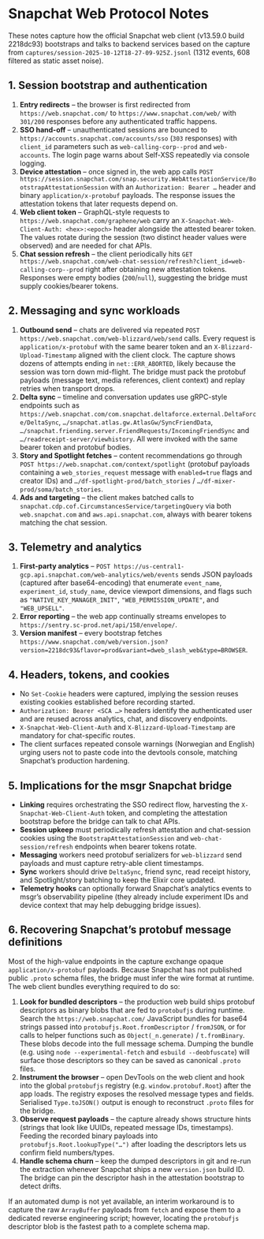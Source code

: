 # Snapchat Web Protocol Notes

These notes capture how the official Snapchat web client (v13.59.0 build 2218dc93)
bootstraps and talks to backend services based on the capture from
`captures/session-2025-10-12T18-27-09-925Z.jsonl` (1312 events, 608 filtered as
static asset noise).

## 1. Session bootstrap and authentication

1. **Entry redirects** – the browser is first redirected from
   `https://web.snapchat.com/` to `https://www.snapchat.com/web/` with `301/200`
   responses before any authenticated traffic happens.
2. **SSO hand-off** – unauthenticated sessions are bounced to
   `https://accounts.snapchat.com/accounts/sso` (`303` responses) with
   `client_id` parameters such as `web-calling-corp--prod` and `web-accounts`.
   The login page warns about Self-XSS repeatedly via console logging.
3. **Device attestation** – once signed in, the web app calls
   `POST https://session.snapchat.com/snap.security.WebAttestationService/BootstrapAttestationSession`
   with an `Authorization: Bearer …` header and binary `application/x-protobuf`
   payloads. The response issues the attestation tokens that later requests
   depend on.
4. **Web client token** – GraphQL-style requests to
   `https://web.snapchat.com/graphene/web` carry an
   `X-Snapchat-Web-Client-Auth: <hex>:<epoch>` header alongside the attested
   bearer token. The values rotate during the session (two distinct header
   values were observed) and are needed for chat APIs.
5. **Chat session refresh** – the client periodically hits
   `GET https://web.snapchat.com/web-chat-session/refresh?client_id=web-calling-corp--prod`
   right after obtaining new attestation tokens. Responses were empty bodies
   (`200`/`null`), suggesting the bridge must supply cookies/bearer tokens.

## 2. Messaging and sync workloads

1. **Outbound send** – chats are delivered via repeated
   `POST https://web.snapchat.com/web-blizzard/web/send` calls. Every request is
   `application/x-protobuf` with the same bearer token and an
   `X-Blizzard-Upload-Timestamp` aligned with the client clock. The capture shows
   dozens of attempts ending in `net::ERR_ABORTED`, likely because the session
   was torn down mid-flight. The bridge must pack the protobuf payloads (message
   text, media references, client context) and replay retries when transport
   drops.
2. **Delta sync** – timeline and conversation updates use gRPC-style endpoints
   such as `https://web.snapchat.com/com.snapchat.deltaforce.external.DeltaForce/DeltaSync`,
   `…/snapchat.atlas.gw.AtlasGw/SyncFriendData`,
   `…/snapchat.friending.server.FriendRequests/IncomingFriendSync` and
   `…/readreceipt-server/viewhistory`. All were invoked with the same bearer
   token and protobuf bodies.
3. **Story and Spotlight fetches** – content recommendations go through
   `POST https://web.snapchat.com/context/spotlight` (protobuf payloads
   containing a `web_stories_request` message with `enabled=true` flags and
   creator IDs) and `…/df-spotlight-prod/batch_stories` / `…/df-mixer-prod/soma/batch_stories`.
4. **Ads and targeting** – the client makes batched calls to
   `snapchat.cdp.cof.CircumstancesService/targetingQuery` via both `web.snapchat.com`
   and `aws.api.snapchat.com`, always with bearer tokens matching the chat
   session.

## 3. Telemetry and analytics

1. **First-party analytics** – `POST https://us-central1-gcp.api.snapchat.com/web-analytics/web/events`
   sends JSON payloads (captured after base64-encoding) that enumerate
   `event_name`, `experiment_id`, `study_name`, device viewport dimensions, and
   flags such as `"NATIVE_KEY_MANAGER_INIT"`, `"WEB_PERMISSION_UPDATE"`, and
   `"WEB_UPSELL"`.
2. **Error reporting** – the web app continually streams envelopes to
   `https://sentry.sc-prod.net/api/158/envelope/`.
3. **Version manifest** – every bootstrap fetches
   `https://www.snapchat.com/web/version.json?version=2218dc93&flavor=prod&variant=dweb_slash_web&type=BROWSER`.

## 4. Headers, tokens, and cookies

- No `Set-Cookie` headers were captured, implying the session reuses existing
  cookies established before recording started.
- `Authorization: Bearer <SCA …>` headers identify the authenticated user and are
  reused across analytics, chat, and discovery endpoints.
- `X-Snapchat-Web-Client-Auth` and `X-Blizzard-Upload-Timestamp` are mandatory for
  chat-specific routes.
- The client surfaces repeated console warnings (Norwegian and English) urging
  users not to paste code into the devtools console, matching Snapchat’s
  production hardening.

## 5. Implications for the msgr Snapchat bridge

- **Linking** requires orchestrating the SSO redirect flow, harvesting the
  `X-Snapchat-Web-Client-Auth` token, and completing the attestation bootstrap
  before the bridge can talk to chat APIs.
- **Session upkeep** must periodically refresh attestation and chat-session
  cookies using the `BootstrapAttestationSession` and `web-chat-session/refresh`
  endpoints when bearer tokens rotate.
- **Messaging** workers need protobuf serializers for `web-blizzard` send payloads
  and must capture retry-able client timestamps.
- **Sync** workers should drive `DeltaSync`, friend sync, read receipt history,
  and Spotlight/story batching to keep the Elixir core updated.
- **Telemetry hooks** can optionally forward Snapchat’s analytics events to
  msgr’s observability pipeline (they already include experiment IDs and device
  context that may help debugging bridge issues).

## 6. Recovering Snapchat’s protobuf message definitions

Most of the high-value endpoints in the capture exchange opaque
`application/x-protobuf` payloads. Because Snapchat has not published public
`.proto` schema files, the bridge must infer the wire format at runtime. The
web client bundles everything required to do so:

1. **Look for bundled descriptors** – the production web build ships protobuf
   descriptors as binary blobs that are fed to `protobufjs` during runtime.
   Search the `https://web.snapchat.com/` JavaScript bundles for base64 strings
   passed into `protobufjs.Root.fromDescriptor` / `fromJSON`, or for calls to
   helper functions such as `Object(_n.generate)` / `t.fromBinary`. These blobs
   decode into the full message schema. Dumping the bundle (e.g. using
   `node --experimental-fetch` and `esbuild --deobfuscate`) will surface those
   descriptors so they can be saved as canonical `.proto` files.
2. **Instrument the browser** – open DevTools on the web client and hook into
   the global `protobufjs` registry (e.g. `window.protobuf.Root`) after the app
   loads. The registry exposes the resolved message types and fields. Serialised
   `Type.toJSON()` output is enough to reconstruct `.proto` files for the bridge.
3. **Observe request payloads** – the capture already shows structure hints
   (strings that look like UUIDs, repeated message IDs, timestamps). Feeding the
   recorded binary payloads into `protobufjs.Root.lookupType("…")` after loading
   the descriptors lets us confirm field numbers/types.
4. **Handle schema churn** – keep the dumped descriptors in git and re-run the
   extraction whenever Snapchat ships a new `version.json` build ID. The bridge
   can pin the descriptor hash in the attestation bootstrap to detect drifts.

If an automated dump is not yet available, an interim workaround is to capture
the raw `ArrayBuffer` payloads from `fetch` and expose them to a dedicated
reverse engineering script; however, locating the `protobufjs` descriptor blob
is the fastest path to a complete schema map.
